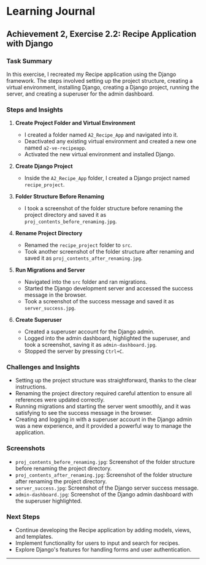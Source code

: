# Learning Journal

## Achievement 2, Exercise 2.2: Recipe Application with Django

### Task Summary

In this exercise, I recreated my Recipe application using the Django framework. The steps involved setting up the project structure, creating a virtual environment, installing Django, creating a Django project, running the server, and creating a superuser for the admin dashboard.

### Steps and Insights

1. **Create Project Folder and Virtual Environment**
   - I created a folder named `A2_Recipe_App` and navigated into it.
   - Deactivated any existing virtual environment and created a new one named `a2-ve-recipeapp`.
   - Activated the new virtual environment and installed Django.

2. **Create Django Project**
   - Inside the `A2_Recipe_App` folder, I created a Django project named `recipe_project`.

3. **Folder Structure Before Renaming**
   - I took a screenshot of the folder structure before renaming the project directory and saved it as `proj_contents_before_renaming.jpg`.

4. **Rename Project Directory**
   - Renamed the `recipe_project` folder to `src`.
   - Took another screenshot of the folder structure after renaming and saved it as `proj_contents_after_renaming.jpg`.

5. **Run Migrations and Server**
   - Navigated into the `src` folder and ran migrations.
   - Started the Django development server and accessed the success message in the browser.
   - Took a screenshot of the success message and saved it as `server_success.jpg`.

6. **Create Superuser**
   - Created a superuser account for the Django admin.
   - Logged into the admin dashboard, highlighted the superuser, and took a screenshot, saving it as `admin-dashboard.jpg`.
   - Stopped the server by pressing `Ctrl+C`.

### Challenges and Insights

- Setting up the project structure was straightforward, thanks to the clear instructions.
- Renaming the project directory required careful attention to ensure all references were updated correctly.
- Running migrations and starting the server went smoothly, and it was satisfying to see the success message in the browser.
- Creating and logging in with a superuser account in the Django admin was a new experience, and it provided a powerful way to manage the application.

### Screenshots

- `proj_contents_before_renaming.jpg`: Screenshot of the folder structure before renaming the project directory.
- `proj_contents_after_renaming.jpg`: Screenshot of the folder structure after renaming the project directory.
- `server_success.jpg`: Screenshot of the Django server success message.
- `admin-dashboard.jpg`: Screenshot of the Django admin dashboard with the superuser highlighted.

### Next Steps

- Continue developing the Recipe application by adding models, views, and templates.
- Implement functionality for users to input and search for recipes.
- Explore Django's features for handling forms and user authentication.

---
